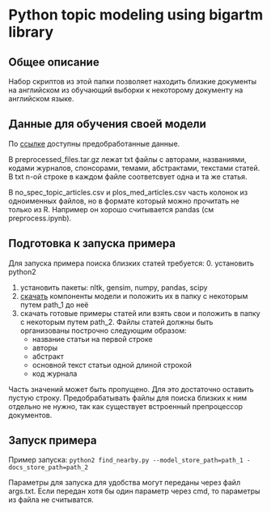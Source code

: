 # Python topic modeling using bigartm library

## Общее описание

Набор скриптов из этой папки позволяет находить близкие документы на английском из обучающий выборки к некоторому документу на английском языке.


## Данные для обучения своей модели

По [ссылке](https://drive.google.com/drive/folders/0B5Sz52EAqYyTOG5zVkhxOVdCc2s?usp=sharing) доступны предобработанные данные.

В preprocessed_files.tar.gz лежат txt файлы с авторами, названиями, кодами журналов, спонсорами, темами, абстрактами, текстами статей.
В txt n-ой строке в каждом файле соответсвует одна и та же статья.

В no_spec_topic_articles.csv и plos_med_articles.csv часть колонок из одноименных файлов, но в формате который можно прочитать не только из R. Например он хорошо считывается pandas (см preprocess.ipynb).


## Подготовка к запуска примера

Для запуска примера поиска близких статей требуется:
0. установить python2
1. установить пакеты: nltk, gensim, numpy, pandas, scipy
2. [скачать](https://drive.google.com/drive/folders/0B5Sz52EAqYyTczdKSTd4Uy03WlE) компоненты модели и положить их в папку с некоторым путем path_1 до неё
3. скачать готовые примеры статей или взять свои и положить в папку с некоторым путем path_2. Файлы статей должны быть организованы построчно следующим образом:
   * название статьи на первой строке
   * авторы
   * абстракт
   * основной текст статьи одной длиной строкой
   * код журнала

Часть значений может быть пропущено. Для это достаточно оставить пустую строку.
Предобрабатывать файлы для поиска близких к ним отдельно не нужно, так как существует встроенный препроцессор документов.


## Запуск примера

Пример запуска:
`python2 find_nearby.py --model_store_path=path_1 -docs_store_path=path_2`

Параметры для запуска для удобства могут переданы через файл args.txt. Если передан хотя бы один параметр через cmd, то параметры из файла не считыватся.




